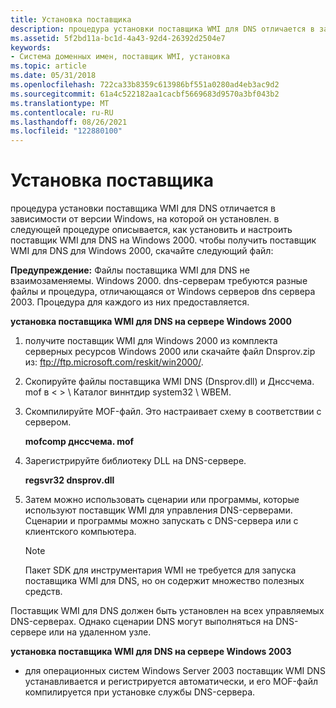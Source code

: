 ```yaml
---
title: Установка поставщика
description: процедура установки поставщика WMI для DNS отличается в зависимости от версии Windows, на которой он установлен.
ms.assetid: 5f2bd11a-bc1d-4a43-92d4-26392d2504e7
keywords:
- Система доменных имен, поставщик WMI, установка
ms.topic: article
ms.date: 05/31/2018
ms.openlocfilehash: 722ca33b8359c613986bf551a0280ad4eb3ac9d2
ms.sourcegitcommit: 61a4c522182aa1cacbf5669683d9570a3bf043b2
ms.translationtype: MT
ms.contentlocale: ru-RU
ms.lasthandoff: 08/26/2021
ms.locfileid: "122880100"
---
```

# <a name="installing-the-provider"></a>Установка поставщика

процедура установки поставщика WMI для DNS отличается в зависимости от версии Windows, на которой он установлен. в следующей процедуре описывается, как установить и настроить поставщик WMI для DNS на Windows 2000. чтобы получить поставщик WMI для DNS для Windows 2000, скачайте следующий файл:

**Предупреждение:** Файлы поставщика WMI для DNS не взаимозаменяемы. Windows 2000. dns-серверам требуются разные файлы и процедура, отличающаяся от Windows серверов dns сервера 2003. Процедура для каждого из них предоставляется.

**установка поставщика WMI для DNS на сервере Windows 2000**

1.  получите поставщик WMI для Windows 2000 из комплекта серверных ресурсов Windows 2000 или скачайте файл Dnsprov.zip из: ftp://ftp.microsoft.com/reskit/win2000/.
2.  Скопируйте файлы поставщика WMI DNS (Dnsprov.dll) и Днссчема. mof в &lt; &gt; \\ Каталог виннтдир system32 \\ WBEM.
3.  Скомпилируйте MOF-файл. Это настраивает схему в соответствии с сервером.

    **mofcomp днссчема. mof**

4.  Зарегистрируйте библиотеку DLL на DNS-сервере.

    **regsvr32 dnsprov.dll**

5.  Затем можно использовать сценарии или программы, которые используют поставщик WMI для управления DNS-серверами. Сценарии и программы можно запускать с DNS-сервера или с клиентского компьютера.
    > [!Note]  
    > Пакет SDK для инструментария WMI не требуется для запуска поставщика WMI для DNS, но он содержит множество полезных средств.

     

Поставщик WMI для DNS должен быть установлен на всех управляемых DNS-серверах. Однако сценарии DNS могут выполняться на DNS-сервере или на удаленном узле.

**установка поставщика WMI для DNS на сервере Windows 2003**

-   для операционных систем Windows Server 2003 поставщик WMI DNS устанавливается и регистрируется автоматически, и его MOF-файл компилируется при установке службы DNS-сервера.

 

 




